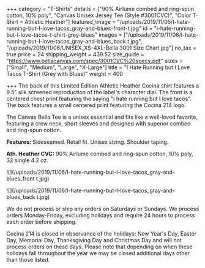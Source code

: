 +++
category = "T-Shirts"
details = ["90% Airlume combed and ring-spun cotton, 10% poly", "Canvas Unisex Jersey Tee (Style #3001CVC)", "Color T-Shirt = Athletic Heather"]
featured_image = "/uploads/2019/11/06/I-hate-running-but-I-love-tacos_gray-and-blues-front-t.jpg"
id = "i-hate-running-but-i-love-tacos-t-shirt-grey-blues"
images = ["/uploads/2019/11/06/I-hate-running-but-I-love-tacos_gray-and-blues_back t.jpg", "/uploads/2019/11/06/UNISEX_XS-4XL-Bella 3001 Size Chart.jpg"]
no_tax = true
price = 24
shipping_weight = 439.52
size_guide = "https://www.bellacanvas.com/spec/3001CVC%20specs.pdf"
sizes = ["Small", "Medium", "Large", "X-Large"]
title = "I Hate Running but I Love Tacos T-Shirt (Grey with Blues)"
weight = 400

+++
The back of this Limited Edition Athletic Heather Cocina shirt features a 9.5" silk screened reproduction of the label's character dial. The front is a centered chest print featuring the saying "I hate running but I love tacos". The back features a small centered print featuring the Cocina 214 logo.

The Canvas Bella Tee is a unisex essential and fits like a well-loved favorite, featuring a crew neck, short sleeves and designed with superior combed and ring-spun cotton.

**Features:** Sideseamed. Retail fit. Unisex sizing. Shoulder taping.

**Ath. Heather CVC:** 90% Airlume combed and ring-spun cotton, 10% poly, 32 single 4.2 oz.

![](/uploads/2019/11/06/I-hate-running-but-I-love-tacos_gray-and-blues_front t.jpg)

![](/uploads/2019/11/06/I-hate-running-but-I-love-tacos_gray-and-blues_back t.jpg)

We do not process or ship any orders on Saturdays or Sundays. We process orders Monday-Friday, excluding holidays and require 24 hours to process each order before shipping.

Cocina 214 is closed in observance of the holidays: New Year's Day, Easter Day, Memorial Day, Thanksgiving Day and Christmas Day and will not process orders on these days. Please note that depending on when these holidays fall throughout the year we may be closed additional days other than those listed.